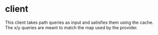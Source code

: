 # client
This client takes path queries as input and satisfies them using the cache.
The x/y queries are meant to match the map used by the provider.